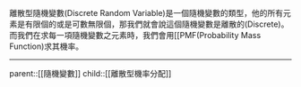 離散型隨機變數(Discrete Random Variable)是一個隨機變數的類型，他的所有元素是有限個的或是可數無限個，那我們就會說這個隨機變數是離散的(Discrete)。而我們在求每一項隨機變數之元素時，我們會用[[PMF(Probability Mass Function)求其機率。
- - -
parent::[[隨機變數]]
child::[[離散型機率分配]]